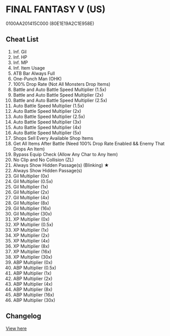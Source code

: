 # FINAL FANTASY V (US)
0100AA201415C000 (80E1E19A2C1E958E)

## Cheat List
1. Inf. Gil
1. Inf. HP
1. Inf. MP
1. Inf. Item Usage
1. ATB Bar Always Full
1. One-Punch Man (OHK)
1. 100% Drop Rate (Not All Monsters Drop Items)
1. Battle and Auto Battle Speed Multiplier (1.5x)
1. Battle and Auto Battle Speed Multiplier (2x)
1. Battle and Auto Battle Speed Multiplier (2.5x)
1. Auto Battle Speed Multiplier (1.5x)
1. Auto Battle Speed Multiplier (2x)
1. Auto Battle Speed Multiplier (2.5x)
1. Auto Battle Speed Multiplier (3x)
1. Auto Battle Speed Multiplier (4x)
1. Auto Battle Speed Multiplier (5x)
1. Shops Sell Every Available Shop Items
1. Get All Items After Battle (Need 100% Drop Rate Enabled && Enemy That Drops An Item)
1. Bypass Equip Check (Allow Any Char to Any Item)
1. No Clip and No Collision (ZL)
1. Always Show Hidden Passage(s) (Blinking) ★
1. Always Show Hidden Passage(s)
1. Gil Multiplier (0x)
1. Gil Multiplier (0.5x)
1. Gil Multiplier (1x)
1. Gil Multiplier (2x)
1. Gil Multiplier (4x)
1. Gil Multiplier (8x)
1. Gil Multiplier (16x)
1. Gil Multiplier (30x)
1. XP Multiplier (0x)
1. XP Multiplier (0.5x)
1. XP Multiplier (1x)
1. XP Multiplier (2x)
1. XP Multiplier (4x)
1. XP Multiplier (8x)
1. XP Multiplier (16x)
1. XP Multiplier (30x)
1. ABP Multiplier (0x)
1. ABP Multiplier (0.5x)
1. ABP Multiplier (1x)
1. ABP Multiplier (2x)
1. ABP Multiplier (4x)
1. ABP Multiplier (8x)
1. ABP Multiplier (16x)
1. ABP Multiplier (30x)

## Changelog
[View here](./CHANGELOG.md)